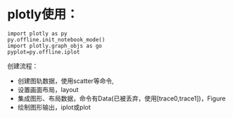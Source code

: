 # plotly使用：

```
import plotly as py
py.offline.init_notebook_mode()
import plotly.graph_objs as go
pyplot=py.offline.iplot
```

创建流程：

* 创建图轨数据，使用scatter等命令,
* 设置画面布局，layout
* 集成图形、布局数据，命令有Data\(已被丢弃，使用\[trace0,trace1\]\)，Figure
* 绘制图形输出，iplot或plot



